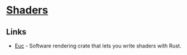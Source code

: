 # [Shaders](https://en.wikipedia.org/wiki/Shader)

## Links

- [Euc](https://github.com/zesterer/euc) - Software rendering crate that lets you write shaders with Rust.

